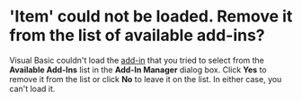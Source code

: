 
# 'Item' could not be loaded. Remove it from the list of available add-ins?

Visual Basic couldn't load the [add-in](b8bdf64f-5920-1ae9-16d0-b26d09524a30.md) that you tried to select from the **Available Add-Ins** list in the **Add-In Manager** dialog box. Click **Yes** to remove it from the list or click **No** to leave it on the list. In either case, you can't load it.

